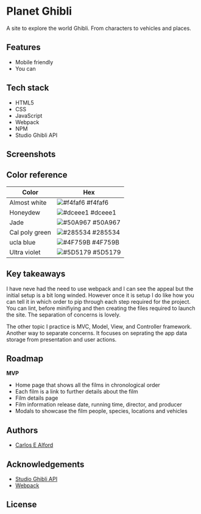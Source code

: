 # Planet Ghibli

A site to explore the world Ghibli. From characters to vehicles and places.

## Features

- Mobile friendly
- You can 

## Tech stack

- HTML5
- CSS
- JavaScript
- Webpack
- NPM
- Studio Ghibli API

## Screenshots



## Color reference

| Color             | Hex                                                                |
| ----------------- | ------------------------------------------------------------------ |
| Almost white | ![#f4faf6](https://via.placeholder.com/10/f4faf6?text=+) #f4faf6 |
| Honeydew | ![#dceee1](https://via.placeholder.com/10/dceee1?text=+) #dceee1 |
| Jade | ![#50A967](https://via.placeholder.com/10/50A967?text=+) #50A967 |
| Cal poly green| ![#285534](https://via.placeholder.com/10/285534?text=+) #285534 |
| ucla blue | ![#4F759B](https://via.placeholder.com/10/4F759B?text=+) #4F759B |
| Ultra violet | ![#5D5179](https://via.placeholder.com/10/5D5179?text=+) #5D5179 |

## Key takeaways

I have neve had the need to use webpack and I can see the appeal but the initial setup is a bit long winded.
However once it is setup I do like how you can tell it in which order to pip through each step required for the project.
You can lint, before minifiying and then creating the files required to launch the site. The separation of concerns is lovely.

The other topic I practice is MVC, Model, View, and Controller framework. Another way to separate concerns.
It focuses on seprating the app data storage from presentation and user actions.

## Roadmap

**MVP**
- Home page that shows all the films in chronological order
- Each film is a link to further details about the film
- Film details page
- Film information release date, running time, director, and producer
- Modals to showcase the film people, species, locations and vehicles

## Authors

- [Carlos E Alford](https://carlosealford.com)

## Acknowledgements

- [Studio Ghibli API](https://ghibliapi.vercel.app/)
- [Webpack](https://webpack.js.org/)

## License

